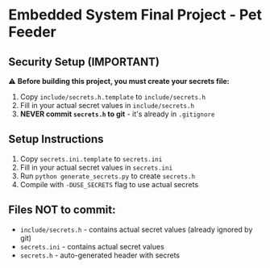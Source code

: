 # Embedded System Final Project - Pet Feeder

## Security Setup (IMPORTANT)

⚠️ **Before building this project, you must create your secrets file:**

1. Copy `include/secrets.h.template` to `include/secrets.h`
2. Fill in your actual secret values in `include/secrets.h`
3. **NEVER commit `secrets.h` to git** - it's already in `.gitignore`

## Setup Instructions

1. Copy `secrets.ini.template` to `secrets.ini`
2. Fill in your actual secret values in `secrets.ini`
3. Run `python generate_secrets.py` to create `secrets.h`
4. Compile with `-DUSE_SECRETS` flag to use actual secrets

## Files NOT to commit:
- `include/secrets.h` - contains actual secret values (already ignored by git)
- `secrets.ini` - contains actual secret values
- `secrets.h` - auto-generated header with secrets